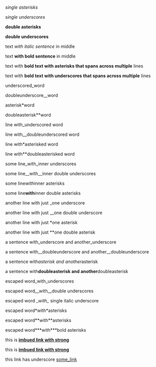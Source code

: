 *single asterisks*

_single underscores_

**double asterisks**

__double underscores__

text *with italic sentence* in middle

text __with bold sentence__ in middle

text with **bold text with asterisks that
spans across multiple** lines

text with __bold text with underscores that
spans across multiple__ lines

underscored_word

doubleunderscore__word

asterisk*word

doubleasterisk**word

line with_underscored word

line with__doubleunderscored word

line with*asterisked word

line with**doubleasterisked word

some line_with_inner underscores

some line__with__inner double underscores

some line*with*inner asterisks

some line**with**inner double asterisks

another line with just _one underscore

another line with just __one double underscore

another line with just *one asterisk

another line with just **one double asterisk

a sentence with_underscore and another_underscore

a sentence with__doubleunderscore and another__doubleunderscore

a sentence with*asterisk and another*asterisk

a sentence with**doubleasterisk and another**doubleasterisk

escaped word\_with\_underscores

escaped word\_\_with\_\_double underscores

escaped word _\_with\__ single italic underscore

escaped word\*with*asterisks

escaped word\*\*with\*\*asterisks

escaped word**\*with\***bold asterisks

this is **<a href="https://www.google.com">imbued link with strong</a>**

this is __<a href="https://www.google.com">imbued link with strong</a>__

this link has underscore [some_link](http://www.google.com/some_link)
